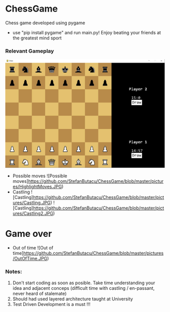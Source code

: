# ChessGame
Chess game developed using pygame
- use "pip install pygame" and run main.py! Enjoy beating your friends at the greatest mind sport 
### Relevant Gameplay
![Start game](https://github.com/StefanButacu/ChessGame/blob/master/pictures/start.JPG)
* Possible moves ![Possible moves]https://github.com/StefanButacu/ChessGame/blob/master/pictures/HighlightMoves.JPG)
* Castling ![Castling]https://github.com/StefanButacu/ChessGame/blob/master/pictures/Castling.JPG)
![Castling]https://github.com/StefanButacu/ChessGame/blob/master/pictures/Castling2.JPG)
# Game over
* Out of time ![Out of time]https://github.com/StefanButacu/ChessGame/blob/master/pictures/OutOfTime.JPG)
### Notes: 
1. Don't start coding as soon as posible. Take time understanding your idea and adjacent conceps (difficult time with castling / en-passant, never heard of stalemate) 
2. Should had used layered architecture taught at University
3. Test Driven Development is a must !!! 
